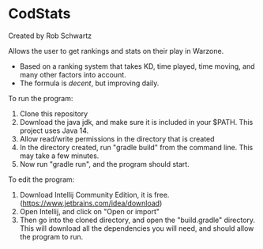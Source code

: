 # CodStats
Created by Rob Schwartz

Allows the user to get rankings and stats on their play in Warzone.
* Based on a ranking system that takes KD, time played, time moving, and many other factors into account.
* The formula is *decent*, but improving daily.

To run the program:
1) Clone this repository
2) Download the java jdk, and make sure it is included in your $PATH. This project uses Java 14. 
3) Allow read/write permissions in the directory that is created
4) In the directory created, run "gradle build" from the command line. This may take a few minutes.
5) Now run "gradle run", and the program should start.

To edit the program:
1) Download Intellij Community Edition, it is free. (https://www.jetbrains.com/idea/download)
2) Open Intellij, and click on "Open or import"
3) Then go into the cloned directory, and open the "build.gradle" directory. This will download all the dependencies you will need, and should allow the program to run.

